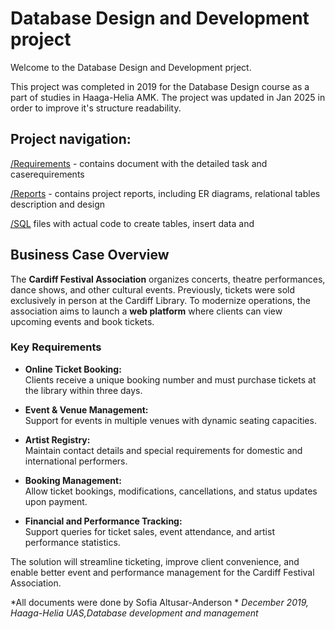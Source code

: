# Database Design and Development project
Welcome to the Database Design and Development prject.

This project was completed in 2019 for the Database Design course as a part of studies in Haaga-Helia AMK. 
The project was updated in Jan 2025 in order to improve it's structure readability.

## Project navigation:

[/Requirements](https://github.com/ndrsonya/database_development_project/tree/master/requirements) - contains document with the detailed task and caserequirements

[/Reports](https://github.com/ndrsonya/database_development_project/tree/master/reports) - contains project reports, including ER diagrams, relational tables description and design

[/SQL](https://github.com/ndrsonya/database_development_project/tree/master/SQL) files with actual code to create tables, insert data and 


## Business Case Overview  

The **Cardiff Festival Association** organizes concerts, theatre performances, dance shows, and other cultural events. Previously, tickets were sold exclusively in person at the Cardiff Library. To modernize operations, the association aims to launch a **web platform** where clients can view upcoming events and book tickets.  

### Key Requirements  

- **Online Ticket Booking:**  
  Clients receive a unique booking number and must purchase tickets at the library within three days.  

- **Event & Venue Management:**  
  Support for events in multiple venues with dynamic seating capacities.  

- **Artist Registry:**  
  Maintain contact details and special requirements for domestic and international performers.  

- **Booking Management:**  
  Allow ticket bookings, modifications, cancellations, and status updates upon payment.  

- **Financial and Performance Tracking:**  
  Support queries for ticket sales, event attendance, and artist performance statistics.  

The solution will streamline ticketing, improve client convenience, and enable better event and performance management for the Cardiff Festival Association.
	
*All documents were done by Sofia Altusar-Anderson                 *
*December 2019, Haaga-Helia UAS,Database development and management*
